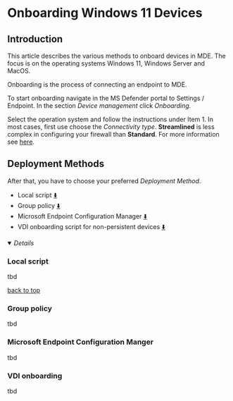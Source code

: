 # Onboarding Windows 11 Devices

## Introduction

This article describes the various methods to onboard devices in MDE. The focus is on the operating systems Windows 11, Windows Server and MacOS.

Onboarding is the process of connecting an endpoint to MDE.

To start onboarding navigate in the MS Defender portal to Settings / Endpoint. In the section _Device management_ click _Onboarding_.

Select the operation system and follow the instructions under Item 1. In most cases, first use choose the _Connectivity type_. __Streamlined__ is less complex in configuring your firewall than __Standard__. For more information see [here](https://learn.microsoft.com/en-us/defender-endpoint/configure-device-connectivity).

## Deployment Methods

After that, you have to choose your preferred _Deployment Method_.

- Local script [:arrow_down:](#local-script)
- Group policy [:arrow_down:](#group-policy)
- Microsoft Endpoint Configuration Manager [:arrow_down:](#microsoft-endpoint-configuration-manger)
- VDI onboarding script for non-persistent devices [:arrow_down:](#vdi-onboarding)

<details open>
<summary><i>Details</i></summary>

### Local script

tbd

[back to top](#deployment-methods)

### Group policy

tbd

### Microsoft Endpoint Configuration Manger

tbd

### VDI onboarding

tbd

</details>

